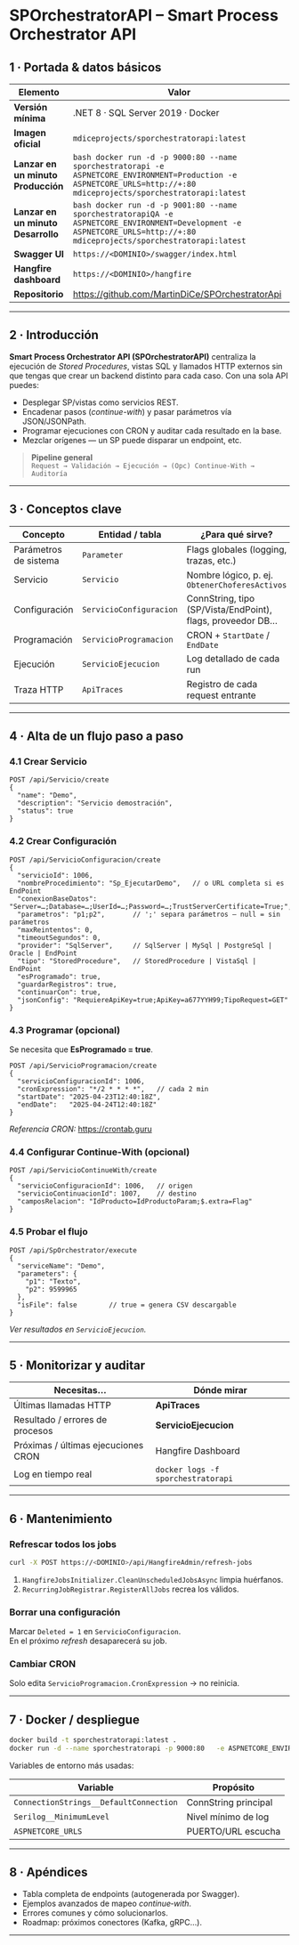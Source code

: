 # SPOrchestratorAPI – Smart Process Orchestrator API

## 1 · Portada & datos básicos

| Elemento                           | Valor                                                                                                                                                                      |
|------------------------------------|----------------------------------------------------------------------------------------------------------------------------------------------------------------------------|
| **Versión mínima**                 | .NET 8 · SQL Server 2019 · Docker                                                                                                                                          |
| **Imagen oficial**                 | `mdiceprojects/sporchestratorapi:latest`                                                                                                                                   |
| **Lanzar en un minuto Producción** | ```bash docker run -d -p 9000:80 --name sporchestratorapi -e ASPNETCORE_ENVIRONMENT=Production -e ASPNETCORE_URLS=http://+:80 mdiceprojects/sporchestratorapi:latest```    |
| **Lanzar en un minuto Desarrollo** | ```bash docker run -d -p 9001:80 --name sporchestratorapiQA -e ASPNETCORE_ENVIRONMENT=Development -e ASPNETCORE_URLS=http://+:80 mdiceprojects/sporchestratorapi:latest``` |
| **Swagger UI**                     | `https://<DOMINIO>/swagger/index.html`                                                                                                                                     |
| **Hangfire dashboard**             | `https://<DOMINIO>/hangfire`                                                                                                                                               |
| **Repositorio**                    | <https://github.com/MartinDiCe/SPOrchestratorApi>                                                                                                                          |

---

## 2 · Introducción

**Smart Process Orchestrator API (SPOrchestratorAPI)** centraliza la ejecución de *Stored Procedures*, vistas SQL y llamados HTTP externos sin que tengas que crear un backend distinto para cada caso. Con una sola API puedes:

* Desplegar SP/vistas como servicios REST.
* Encadenar pasos (*continue-with*) y pasar parámetros vía JSON/JSONPath.
* Programar ejecuciones con CRON y auditar cada resultado en la base.
* Mezclar orígenes — un SP puede disparar un endpoint, etc.

> **Pipeline general**  
> `Request → Validación → Ejecución → (Opc) Continue-With → Auditoría`

---

## 3 · Conceptos clave

| Concepto              | Entidad / tabla         | ¿Para qué sirve?                                           |
|-----------------------|-------------------------|------------------------------------------------------------|
| Parámetros de sistema | `Parameter`             | Flags globales (logging, trazas, etc.)                     |
| Servicio              | `Servicio`              | Nombre lógico, p. ej. `ObtenerChoferesActivos`             |
| Configuración         | `ServicioConfiguracion` | ConnString, tipo (SP/Vista/EndPoint), flags, proveedor DB… |
| Programación          | `ServicioProgramacion`  | CRON + `StartDate` / `EndDate`                             |
| Ejecución             | `ServicioEjecucion`     | Log detallado de cada run                                  |
| Traza HTTP            | `ApiTraces`             | Registro de cada request entrante                          |

---

## 4 · Alta de un flujo paso a paso

### 4.1 Crear Servicio

```http
POST /api/Servicio/create
{
  "name": "Demo",
  "description": "Servicio demostración",
  "status": true
}
```

### 4.2 Crear Configuración
```http
POST /api/ServicioConfiguracion/create
{
  "servicioId": 1006,
  "nombreProcedimiento": "Sp_EjecutarDemo",   // o URL completa si es EndPoint
  "conexionBaseDatos": "Server=…;Database=…;UserId=…;Password=…;TrustServerCertificate=True;",
  "parametros": "p1;p2",       // ';' separa parámetros – null = sin parámetros
  "maxReintentos": 0,
  "timeoutSegundos": 0,
  "provider": "SqlServer",     // SqlServer | MySql | PostgreSql | Oracle | EndPoint
  "tipo": "StoredProcedure",   // StoredProcedure | VistaSql | EndPoint
  "esProgramado": true,
  "guardarRegistros": true,
  "continuarCon": true,
  "jsonConfig": "RequiereApiKey=true;ApiKey=a677YYH99;TipoRequest=GET"
}
```

### 4.3 Programar (opcional)
Se necesita que **EsProgramado = true**.
```http
POST /api/ServicioProgramacion/create
{
  "servicioConfiguracionId": 1006,
  "cronExpression": "*/2 * * * *",   // cada 2 min
  "startDate": "2025-04-23T12:40:18Z",
  "endDate":   "2025-04-24T12:40:18Z"
}
```
_Referencia CRON:_ <https://crontab.guru>

### 4.4 Configurar Continue‑With (opcional)
```http
POST /api/ServicioContinueWith/create
{
  "servicioConfiguracionId": 1006,   // origen
  "servicioContinuacionId": 1007,    // destino
  "camposRelacion": "IdProducto=IdProductoParam;$.extra=Flag"
}
```

### 4.5 Probar el flujo
```http
POST /api/SpOrchestrator/execute
{
  "serviceName": "Demo",
  "parameters": {
    "p1": "Texto",
    "p2": 9599965
  },
  "isFile": false        // true = genera CSV descargable
}
```
*Ver resultados en `ServicioEjecucion`.*

---

## 5 · Monitorizar y auditar

| Necesitas…                          | Dónde mirar                        |
|-------------------------------------|------------------------------------|
| Últimas llamadas HTTP               | **ApiTraces**                      |
| Resultado / errores de procesos     | **ServicioEjecucion**              |
| Próximas / últimas ejecuciones CRON | Hangfire Dashboard                 |
| Log en tiempo real                  | `docker logs -f sporchestratorapi` |

---

## 6 · Mantenimiento

### Refrescar todos los jobs

```bash
curl -X POST https://<DOMINIO>/api/HangfireAdmin/refresh-jobs
```
1. `HangfireJobsInitializer.CleanUnscheduledJobsAsync` limpia huérfanos.
2. `RecurringJobRegistrar.RegisterAllJobs` recrea los válidos.

### Borrar una configuración
Marcar `Deleted = 1` en `ServicioConfiguracion`.  
En el próximo *refresh* desaparecerá su job.

### Cambiar CRON
Solo edita `ServicioProgramacion.CronExpression` → no reinicia.

---

## 7 · Docker / despliegue

```bash
docker build -t sporchestratorapi:latest .
docker run -d --name sporchestratorapi -p 9000:80   -e ASPNETCORE_ENVIRONMENT=Production   sporchestratorapi:latest
```

Variables de entorno más usadas:

| Variable                               | Propósito            |
|----------------------------------------|----------------------|
| `ConnectionStrings__DefaultConnection` | ConnString principal |
| `Serilog__MinimumLevel`                | Nivel mínimo de log  |
| `ASPNETCORE_URLS`                      | PUERTO/URL escucha   |

---

## 8 · Apéndices

* Tabla completa de endpoints (autogenerada por Swagger).
* Ejemplos avanzados de mapeo *continue‑with*.
* Errores comunes y cómo solucionarlos.
* Roadmap: próximos conectores (Kafka, gRPC…).

---

